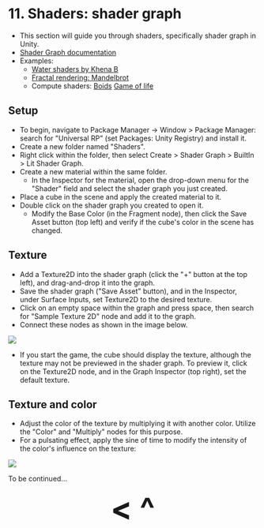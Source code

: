 # 11. Shaders: shader graph
- This section will guide you through shaders, specifically shader graph in Unity.
- [Shader Graph documentation](https://docs.unity3d.com/Packages/com.unity.shadergraph%406.9/manual/index.html)
- Examples:
    - [Water shaders by Khena B](https://twitter.com/Khena_B/status/1774016235702792509)
    - [Fractal rendering: Mandelbrot](https://www.youtube.com/watch?v=lyj6jA75WEY)
    - Compute shaders: [Boids](https://www.youtube.com/watch?v=n0PcN0K8EVI) [Game of life](https://www.youtube.com/watch?v=xP5-iIeKXE8)

## Setup
- To begin, navigate to Package Manager -> Window > Package Manager: search for "Universal RP" (set Packages: Unity Registry) and install it.
- Create a new folder named "Shaders".
- Right click within the folder, then select Create > Shader Graph > BuiltIn > Lit Shader Graph.
- Create a new material within the same folder.
    - In the Inspector for the material, open the drop-down menu for the "Shader" field and select the shader graph you just created.
- Place a cube in the scene and apply the created material to it.
- Double click on the shader graph you created to open it.
    - Modify the Base Color (in the Fragment node), then click the Save Asset button (top left) and verify if the cube's color in the scene has changed.

## Texture
- Add a Texture2D into the shader graph (click the "+" button at the top left), and drag-and-drop it into the graph.
- Save the shader graph ("Save Asset" button), and in the Inspector, under Surface Inputs, set Texture2D to the desired texture.
- Click on an empty space within the graph and press space, then search for "Sample Texture 2D" node and add it to the graph.
- Connect these nodes as shown in the image below.

![](https://i.imgur.com/KN5kHYF.png)

- If you start the game, the cube should display the texture, although the texture may not be previewed in the shader graph. To preview it, click on the Texture2D node, and in the Graph Inspector (top right), set the default texture.

## Texture and color
- Adjust the color of the texture by multiplying it with another color. Utilize the "Color" and "Multiply" nodes for this purpose.
- For a pulsating effect, apply the sine of time to modify the intensity of the color's influence on the texture:

![](https://i.imgur.com/ZUCB5Xl.png)

To be continued...

<div align="center"><b>
  <a href="10-Procedural-generation.html" style="font-size:64px; text-decoration:none"> < </a>
  <a href="Contents.html" style="font-size:64px; text-decoration:none"> ^ </a>
</b></div>
